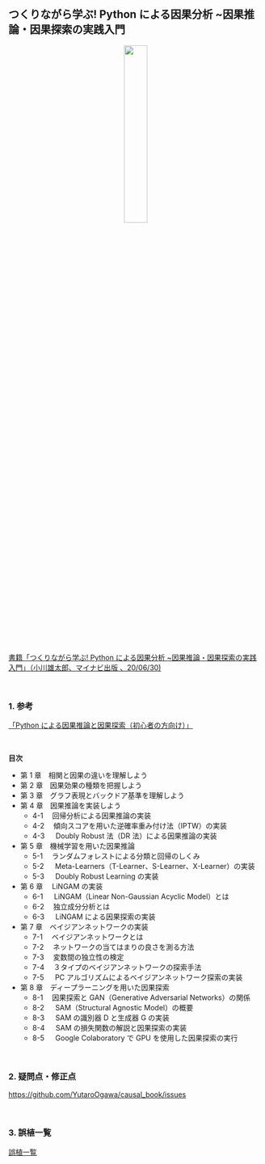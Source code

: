 ## つくりながら学ぶ! Python による因果分析 ~因果推論・因果探索の実践入門

<div align="center">
<img src="./etc/book.jpg" alt="" title="" width=30%>
</div>

<br>

[書籍「つくりながら学ぶ! Python による因果分析 ~因果推論・因果探索の実践入門」（小川雄太郎、マイナビ出版 、20/06/30) ](https://www.amazon.co.jp/dp/4839973571/)

<br>

### 1. 参考

[「Python による因果推論と因果探索（初心者の方向け）」](https://qiita.com/sugulu/items/2cffb239b44853b07f70)

<br>

**目次**

- 第 1 章　相関と因果の違いを理解しよう
- 第 2 章　因果効果の種類を把握しよう
- 第 3 章　グラフ表現とバックドア基準を理解しよう
- 第 4 章　因果推論を実装しよう
  - 4-1 　回帰分析による因果推論の実装
  - 4-2 　傾向スコアを用いた逆確率重み付け法（IPTW）の実装
  - 4-3 　 Doubly Robust 法（DR 法）による因果推論の実装
- 第 5 章　機械学習を用いた因果推論
  - 5-1 　ランダムフォレストによる分類と回帰のしくみ
  - 5-2 　 Meta-Learners（T-Learner、S-Learner、X-Learner）の実装
  - 5-3 　 Doubly Robust Learning の実装
- 第 6 章　 LiNGAM の実装
  - 6-1 　 LiNGAM（Linear Non-Gaussian Acyclic Model）とは
  - 6-2 　独立成分分析とは
  - 6-3 　 LiNGAM による因果探索の実装
- 第 7 章　ベイジアンネットワークの実装
  - 7-1 　ベイジアンネットワークとは
  - 7-2 　ネットワークの当てはまりの良さを測る方法
  - 7-3 　変数間の独立性の検定
  - 7-4 　３タイプのベイジアンネットワークの探索手法
  - 7-5 　 PC アルゴリズムによるベイジアンネットワーク探索の実装
- 第 8 章　ディープラーニングを用いた因果探索
  - 8-1 　因果探索と GAN（Generative Adversarial Networks）の関係
  - 8-2 　 SAM（Structural Agnostic Model）の概要
  - 8-3 　 SAM の識別器 D と生成器 G の実装
  - 8-4 　 SAM の損失関数の解説と因果探索の実装
  - 8-5 　 Google Colaboratory で GPU を使用した因果探索の実行

<br>

### 2. 疑問点・修正点

https://github.com/YutaroOgawa/causal_book/issues

<br>

### 3. 誤植一覧

[誤植一覧](https://github.com/YutaroOgawa/causal_book/labels/%E8%AA%A4%E6%A4%8D)
